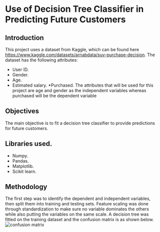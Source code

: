 # Use of Decision Tree Classifier in Predicting Future Customers
## Introduction
This project uses a dataset from Kaggle, which can be found here https://www.kaggle.com/datasets/arnabdata/suv-purchase-decision. The dataset has the following attributes:
* User ID.
* Gender.
* Age.
* Estimated salary.
*Purchased.
The attributes that will be used for this project are age and gender as the independent variables whereas purchased will be the dependent variable

## Objectives
The main objective is to fit a decision tree classifier to provide predictions for future customers.

## Libraries used.
* Numpy.
* Pandas.
* Matplotlib.
* Scikit learn.

## Methodology
The first step was to identify the dependent and independent variables, then split them into training and testing sets. Feature scaling was done through standardization to make sure no variable dominates the others while also putting the variables on the same scale. A decision tree was fitted on the training dataset and the confusion matrix is as shown below.
![confusion matrix](https://user-images.githubusercontent.com/66782583/182689746-24e01922-d659-4212-b243-29a885bfc06b.PNG)
